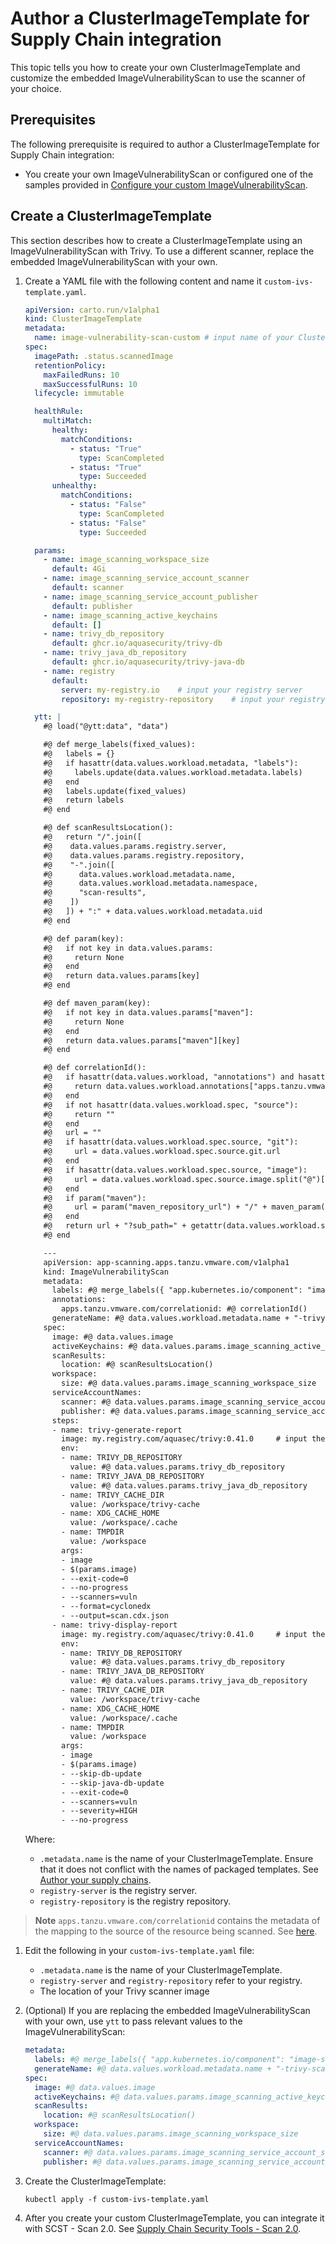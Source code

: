 # Author a ClusterImageTemplate for Supply Chain integration

This topic tells you how to create your own ClusterImageTemplate and customize the embedded ImageVulnerabilityScan to use the scanner of your choice.

## <a id='prerecs'></a> Prerequisites

The following prerequisite is required to author a ClusterImageTemplate for Supply Chain integration:

- You create your own ImageVulnerabilityScan or configured one of the samples provided in [Configure your custom ImageVulnerabilityScan](./ivs-custom-samples.hbs.md).

## <a id='create-clusterimagetemplate'></a> Create a ClusterImageTemplate

This section describes how to create a ClusterImageTemplate using an ImageVulnerabilityScan with Trivy. To use a different scanner, replace the embedded ImageVulnerabilityScan with your own.

1. Create a YAML file with the following content and name it `custom-ivs-template.yaml`.

    ```yaml
    apiVersion: carto.run/v1alpha1
    kind: ClusterImageTemplate
    metadata:
      name: image-vulnerability-scan-custom # input name of your ClusterImageTemplate
    spec:
      imagePath: .status.scannedImage
      retentionPolicy:
        maxFailedRuns: 10
        maxSuccessfulRuns: 10
      lifecycle: immutable

      healthRule:
        multiMatch:
          healthy:
            matchConditions:
              - status: "True"
                type: ScanCompleted
              - status: "True"
                type: Succeeded
          unhealthy:
            matchConditions:
              - status: "False"
                type: ScanCompleted
              - status: "False"
                type: Succeeded

      params:
        - name: image_scanning_workspace_size
          default: 4Gi
        - name: image_scanning_service_account_scanner
          default: scanner
        - name: image_scanning_service_account_publisher
          default: publisher
        - name: image_scanning_active_keychains
          default: []
        - name: trivy_db_repository
          default: ghcr.io/aquasecurity/trivy-db
        - name: trivy_java_db_repository
          default: ghcr.io/aquasecurity/trivy-java-db
        - name: registry
          default:
            server: my-registry.io    # input your registry server
            repository: my-registry-repository    # input your registry repository

      ytt: |
        #@ load("@ytt:data", "data")

        #@ def merge_labels(fixed_values):
        #@   labels = {}
        #@   if hasattr(data.values.workload.metadata, "labels"):
        #@     labels.update(data.values.workload.metadata.labels)
        #@   end
        #@   labels.update(fixed_values)
        #@   return labels
        #@ end

        #@ def scanResultsLocation():
        #@   return "/".join([
        #@    data.values.params.registry.server,
        #@    data.values.params.registry.repository,
        #@    "-".join([
        #@      data.values.workload.metadata.name,
        #@      data.values.workload.metadata.namespace,
        #@      "scan-results",
        #@    ])
        #@   ]) + ":" + data.values.workload.metadata.uid
        #@ end

        #@ def param(key):
        #@   if not key in data.values.params:
        #@     return None
        #@   end
        #@   return data.values.params[key]
        #@ end

        #@ def maven_param(key):
        #@   if not key in data.values.params["maven"]:
        #@     return None
        #@   end
        #@   return data.values.params["maven"][key]
        #@ end

        #@ def correlationId():
        #@   if hasattr(data.values.workload, "annotations") and hasattr(data.values.workload.annotations, "apps.tanzu.vmware.com/correlationid"):
        #@     return data.values.workload.annotations["apps.tanzu.vmware.com/correlationid"]
        #@   end
        #@   if not hasattr(data.values.workload.spec, "source"):
        #@     return ""
        #@   end
        #@   url = ""
        #@   if hasattr(data.values.workload.spec.source, "git"):
        #@     url = data.values.workload.spec.source.git.url
        #@   end
        #@   if hasattr(data.values.workload.spec.source, "image"):
        #@     url = data.values.workload.spec.source.image.split("@")[0]
        #@   end
        #@   if param("maven"):
        #@     url = param("maven_repository_url") + "/" + maven_param("groupId").replace(".", "/") + "/" + maven_param("artifactId")
        #@   end
        #@   return url + "?sub_path=" + getattr(data.values.workload.spec.source, "subPath", "/")
        #@ end

        ---
        apiVersion: app-scanning.apps.tanzu.vmware.com/v1alpha1
        kind: ImageVulnerabilityScan
        metadata:
          labels: #@ merge_labels({ "app.kubernetes.io/component": "image-scan" })
          annotations:
            apps.tanzu.vmware.com/correlationid: #@ correlationId()
          generateName: #@ data.values.workload.metadata.name + "-trivy-scan-"
        spec:
          image: #@ data.values.image
          activeKeychains: #@ data.values.params.image_scanning_active_keychains
          scanResults:
            location: #@ scanResultsLocation()
          workspace:
            size: #@ data.values.params.image_scanning_workspace_size
          serviceAccountNames:
            scanner: #@ data.values.params.image_scanning_service_account_scanner
            publisher: #@ data.values.params.image_scanning_service_account_publisher
          steps:
          - name: trivy-generate-report
            image: my.registry.com/aquasec/trivy:0.41.0     # input the location of your trivy scanner image
            env:
            - name: TRIVY_DB_REPOSITORY
              value: #@ data.values.params.trivy_db_repository
            - name: TRIVY_JAVA_DB_REPOSITORY
              value: #@ data.values.params.trivy_java_db_repository
            - name: TRIVY_CACHE_DIR
              value: /workspace/trivy-cache
            - name: XDG_CACHE_HOME
              value: /workspace/.cache
            - name: TMPDIR
              value: /workspace
            args:
            - image
            - $(params.image)
            - --exit-code=0
            - --no-progress
            - --scanners=vuln
            - --format=cyclonedx
            - --output=scan.cdx.json
          - name: trivy-display-report
            image: my.registry.com/aquasec/trivy:0.41.0     # input the location of your trivy scanner image
            env:
            - name: TRIVY_DB_REPOSITORY
              value: #@ data.values.params.trivy_db_repository
            - name: TRIVY_JAVA_DB_REPOSITORY
              value: #@ data.values.params.trivy_java_db_repository
            - name: TRIVY_CACHE_DIR
              value: /workspace/trivy-cache
            - name: XDG_CACHE_HOME
              value: /workspace/.cache
            - name: TMPDIR
              value: /workspace
            args:
            - image
            - $(params.image)
            - --skip-db-update
            - --skip-java-db-update
            - --exit-code=0
            - --scanners=vuln
            - --severity=HIGH
            - --no-progress
    ```

    Where:

    - `.metadata.name` is the name of your ClusterImageTemplate. Ensure that it does not conflict with the names of packaged templates. See [Author your supply chains](../scc/authoring-supply-chains.hbs.md#providing-your-own-templates).
    - `registry-server` is the registry server.
    - `registry-repository` is the registry repository.

>**Note** `apps.tanzu.vmware.com/correlationid` contains the metadata of the mapping to the source of the resource being scanned. See [here](../scst-store/amr/cloudevents.hbs.md#cloudevent-extension-attributes).

1. Edit the following in your `custom-ivs-template.yaml` file:
   - `.metadata.name` is the name of your ClusterImageTemplate.
   - `registry-server` and `registry-repository` refer to your registry.
   - The location of your Trivy scanner image

2. (Optional) If you are replacing the embedded ImageVulnerabilityScan with your own, use `ytt` to pass relevant values to the ImageVulnerabilityScan:

    ```yaml
    metadata:
      labels: #@ merge_labels({ "app.kubernetes.io/component": "image-scan" })
      generateName: #@ data.values.workload.metadata.name + "-trivy-scan-"
    spec:
      image: #@ data.values.image
      activeKeychains: #@ data.values.params.image_scanning_active_keychains
      scanResults:
        location: #@ scanResultsLocation()
      workspace:
        size: #@ data.values.params.image_scanning_workspace_size
      serviceAccountNames:
        scanner: #@ data.values.params.image_scanning_service_account_scanner
        publisher: #@ data.values.params.image_scanning_service_account_publisher
    ```

3. Create the ClusterImageTemplate:

    ```console
    kubectl apply -f custom-ivs-template.yaml
    ```

4. After you create your custom ClusterImageTemplate, you can integrate it with SCST - Scan 2.0. See [Supply Chain Security Tools - Scan 2.0](./integrate-app-scanning.hbs.md).
